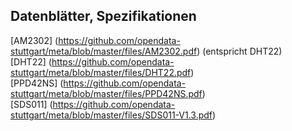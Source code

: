 ## Datenblätter, Spezifikationen

[AM2302] (https://github.com/opendata-stuttgart/meta/blob/master/files/AM2302.pdf) (entspricht DHT22)  
[DHT22] (https://github.com/opendata-stuttgart/meta/blob/master/files/DHT22.pdf)  
[PPD42NS] (https://github.com/opendata-stuttgart/meta/blob/master/files/PPD42NS.pdf)  
[SDS011] (https://github.com/opendata-stuttgart/meta/blob/master/files/SDS011-V1.3.pdf)  
  
  